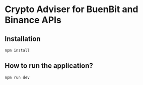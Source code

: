 # Crypto Adviser for BuenBit and Binance APIs

## Installation
`npm install`

## How to run the application?
`npm run dev`